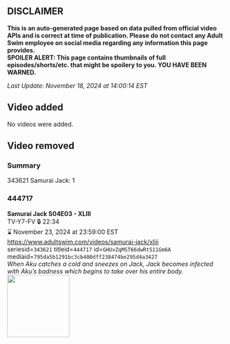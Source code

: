 ## DISCLAIMER
**This is an auto-generated page based on data pulled from official video APIs and is correct at time of publication. Please do not contact any Adult Swim employee on social media regarding any information this page provides.**  
**SPOILER ALERT: This page contains thumbnails of full episodes/shorts/etc. that might be spoilery to you. YOU HAVE BEEN WARNED.**  

_Last Update: November 18, 2024 at 14:00:14 EST_
## Video added
No videos were added.  
## Video removed
### Summary
343621 Samurai Jack: 1  
### 444717
**Samurai Jack S04E03 - XLIII**  
TV-Y7-FV 🔒 22:34  
⌛ November 23, 2024 at 23:59:00 EST  
https://www.adultswim.com/videos/samurai-jack/xliii  
seriesid=`343621` titleid=`444717` id=`GHUvZqMST66dwRtS11Gm6A` mediaid=`795da5b1291bc3cb400dff238474be295d4a3427`  
_When Aku catches a cold and sneezes on Jack, Jack becomes infected with Aku’s badness which begins to take over his entire body._  
<a href="https://media.cdn.adultswim.com/uploads/20200407/thumbnails/2_20471420288-samjack_043.jpg"><img src="https://media.cdn.adultswim.com/uploads/20200407/thumbnails/2_20471420288-samjack_043.jpg" height="144px" /></a>
